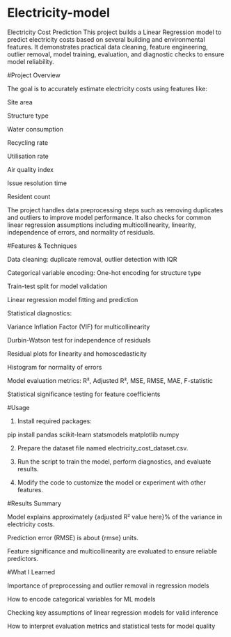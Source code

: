 # Electricity-model
Electricity Cost Prediction  This project builds a Linear Regression model to predict electricity costs based on several building and environmental features. It demonstrates practical data cleaning, feature engineering, outlier removal, model training, evaluation, and diagnostic checks to ensure model reliability.

#Project Overview

The goal is to accurately estimate electricity costs using features like:

Site area

Structure type

Water consumption

Recycling rate

Utilisation rate

Air quality index

Issue resolution time

Resident count


The project handles data preprocessing steps such as removing duplicates and outliers to improve model performance. It also checks for common linear regression assumptions including multicollinearity, linearity, independence of errors, and normality of residuals.

#Features & Techniques

Data cleaning: duplicate removal, outlier detection with IQR

Categorical variable encoding: One-hot encoding for structure type

Train-test split for model validation

Linear regression model fitting and prediction

Statistical diagnostics:

Variance Inflation Factor (VIF) for multicollinearity

Durbin-Watson test for independence of residuals

Residual plots for linearity and homoscedasticity

Histogram for normality of errors


Model evaluation metrics: R², Adjusted R², MSE, RMSE, MAE, F-statistic

Statistical significance testing for feature coefficients


#Usage

1. Install required packages:

pip install pandas scikit-learn statsmodels matplotlib numpy


2. Prepare the dataset file named electricity_cost_dataset.csv.


3. Run the script to train the model, perform diagnostics, and evaluate results.


4. Modify the code to customize the model or experiment with other features.



#Results Summary

Model explains approximately {adjusted R² value here}% of the variance in electricity costs.

Prediction error (RMSE) is about {rmse} units.

Feature significance and multicollinearity are evaluated to ensure reliable predictors.

#What I Learned

Importance of preprocessing and outlier removal in regression models

How to encode categorical variables for ML models

Checking key assumptions of linear regression models for valid inference

How to interpret evaluation metrics and statistical tests for model quality

